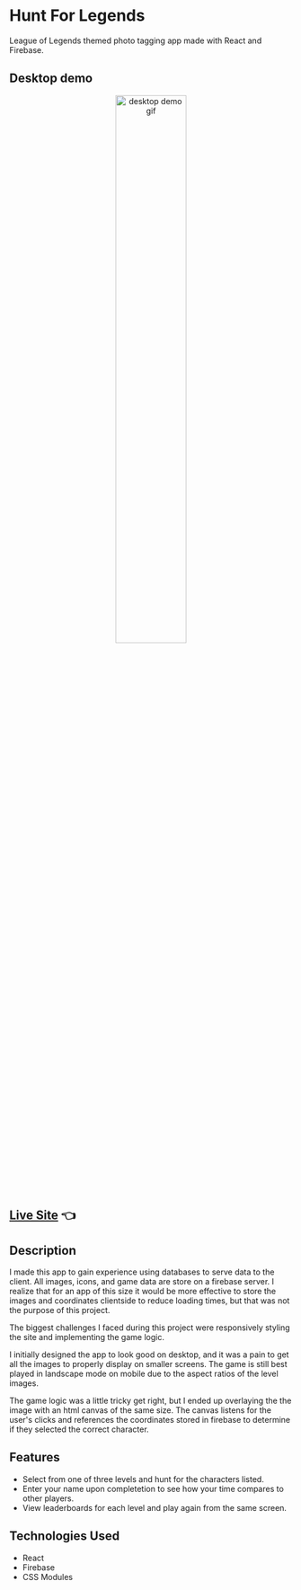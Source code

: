 # Hunt For Legends

League of Legends themed photo tagging app made with React and Firebase.

## Desktop demo

<p align="center" width="100%">
    <img width="50%" src="https://media.giphy.com/media/0KVlks9PxfIpZ1mDnD/giphy.gif" alt="desktop demo gif">
</p>

## [Live Site](https://hunt-for-legends-3f7c3.web.app/home) 👈

## Description

I made this app to gain experience using databases to serve data to the client. All images, icons, and game data are store on a firebase server. I realize that for an app of this size it would be more effective to store the images and coordinates clientside to reduce loading times, but that was not the purpose of this project.

The biggest challenges I faced during this project were responsively styling the site and implementing the game logic. 

I initially designed the app to look good on desktop, and it was a pain to get all the images to properly display on smaller screens. The game is still best played in landscape mode on mobile due to the aspect ratios of the level images.

The game logic was a little tricky get right, but I ended up overlaying the the image with an html canvas of the same size. The canvas listens for the user's clicks and references the coordinates stored in firebase to determine if they selected the correct character.

## Features

- Select from one of three levels and hunt for the characters listed. 
- Enter your name upon completetion to see how your time compares to other players.
- View leaderboards for each level and play again from the same screen.

## Technologies Used

- React
- Firebase
- CSS Modules

